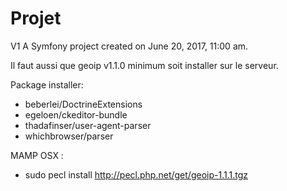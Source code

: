 Projet
===
V1
A Symfony project created on June 20, 2017, 11:00 am.

Il faut aussi que geoip v1.1.0 minimum soit installer sur le serveur.

Package installer:

- beberlei/DoctrineExtensions
- egeloen/ckeditor-bundle
- thadafinser/user-agent-parser
- whichbrowser/parser


MAMP OSX :

- sudo pecl install http://pecl.php.net/get/geoip-1.1.1.tgz